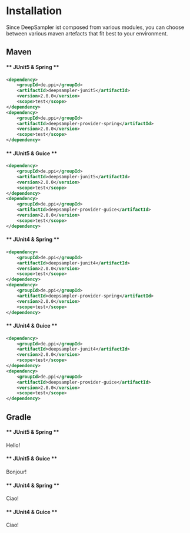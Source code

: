 # Installation

Since DeepSampler ist composed from various modules, you can choose between various maven artefacts that
fit best to your environment.

## Maven

<!-- tabs:start -->

#### ** JUnit5 & Spring **

```xml
<dependency>
    <groupId>de.ppi</groupId>
    <artifactId>deepsampler-junit5</artifactId>
    <version>2.0.0</version>
    <scope>test</scope>
</dependency>
<dependency>
    <groupId>de.ppi</groupId>
    <artifactId>deepsampler-provider-spring</artifactId>
    <version>2.0.0</version>
    <scope>test</scope>
</dependency>
```

#### ** JUnit5 & Guice **

```xml
<dependency>
    <groupId>de.ppi</groupId>
    <artifactId>deepsampler-junit5</artifactId>
    <version>2.0.0</version>
    <scope>test</scope>
</dependency>
<dependency>
    <groupId>de.ppi</groupId>
    <artifactId>deepsampler-provider-guice</artifactId>
    <version>2.0.0</version>
    <scope>test</scope>
</dependency>
```

#### ** JUnit4 & Spring **

```xml
<dependency>
    <groupId>de.ppi</groupId>
    <artifactId>deepsampler-junit4</artifactId>
    <version>2.0.0</version>
    <scope>test</scope>
</dependency>
<dependency>
    <groupId>de.ppi</groupId>
    <artifactId>deepsampler-provider-spring</artifactId>
    <version>2.0.0</version>
    <scope>test</scope>
</dependency>
```

#### ** JUnit4 & Guice **

```xml
<dependency>
    <groupId>de.ppi</groupId>
    <artifactId>deepsampler-junit4</artifactId>
    <version>2.0.0</version>
    <scope>test</scope>
</dependency>
<dependency>
    <groupId>de.ppi</groupId>
    <artifactId>deepsampler-provider-guice</artifactId>
    <version>2.0.0</version>
    <scope>test</scope>
</dependency>
```

<!-- tabs:end -->

## Gradle

<!-- tabs:start -->

#### ** JUnit5 & Spring **

Hello!

#### ** JUnit5 & Guice **

Bonjour!

#### ** JUnit4 & Spring **

Ciao!

#### ** JUnit4 & Guice **

Ciao!

<!-- tabs:end -->